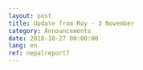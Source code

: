 ```yaml
---
layout: post
title: Update from Roy - 3 November
category: Announcements
date: 2018-10-27 00:00:00
lang: en
ref: nepalreport7
---
```

